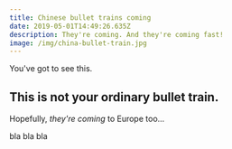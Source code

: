 ```yaml
---
title: Chinese bullet trains coming
date: 2019-05-01T14:49:26.635Z
description: They're coming. And they're coming fast!
image: /img/china-bullet-train.jpg
---
```

You've got to see this.

## This is not your ordinary bullet train.

Hopefully, _they're coming_ to Europe too...

bla bla bla
